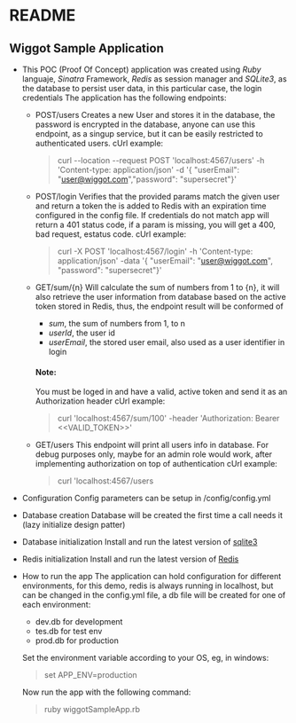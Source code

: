 # README

## Wiggot Sample Application

* This POC (Proof Of Concept) application was created using *Ruby* languaje, *Sinatra* Framework, *Redis* as session manager and *SQLite3*, as the database to persist user data, in this particular case, the login credentials
The application has the following endpoints:

  * POST/users
Creates a new User and stores it in the database, the password is encrypted in the database, anyone can use this endpoint, as a singup service, but it can be easily restricted to authenticated users.
cUrl example:
    > curl --location --request POST 'localhost:4567/users' -h 'Content-type: application/json' -d '{ "userEmail": "user@wiggot.com","password": "supersecret"}'

  * POST/login
 Verifies that the provided params match the given user and return a token the is added to Redis with an expiration time configured in the config file.
 If credentials do not match app will return a 401 status code, if a param is missing, you will get a 400, bad request, estatus code.
cUrl example:
    > curl -X POST 'localhost:4567/login' -h 'Content-type: application/json' -data '{ "userEmail": "user@wiggot.com", "password": "supersecret"}'

  * GET/sum/{n}
 Will calculate the sum of numbers from 1 to {n}, it will also retrieve the user information from database based on the active token stored in Redis, thus, the endpoint result will be conformed of
    * *sum*, the sum of numbers from 1, to n
    * *userId*, the user id
    * *userEmail*, the stored user email, also used as a user identifier in login

    #### Note:
    You must be loged in and have a valid, active token and send it as an Authorization header
cUrl example:
    > curl 'localhost:4567/sum/100' -header 'Authorization: Bearer <<VALID_TOKEN>>'

  * GET/users
 This endpoint will print all users info in database.
For debug purposes only, maybe for an admin role would work, after implementing authorization on top of authentication
cUrl example:
    > curl 'localhost:4567/users


* Configuration
Config parameters can be setup in /config/config.yml

* Database creation
Database will be created the first time a call needs it (lazy initialize design patter)

* Database initialization
Install and run the latest version of [sqlite3](https://www.sqlite.org/)

* Redis initialization
Install and run the latest version of [Redis](https://redis.io/)

* How to run the app
The application can hold configuration for different environments, for this demo, redis is always running in localhost, but can be changed in the config.yml file, a db file will be created for one of each environment:
  * dev.db for development
  * tes.db for test env
  * prod.db for production

  Set the environment variable according to your OS, eg, in windows:
  > set APP_ENV=production

  Now run the app with the following command:
  >ruby wiggotSampleApp.rb
